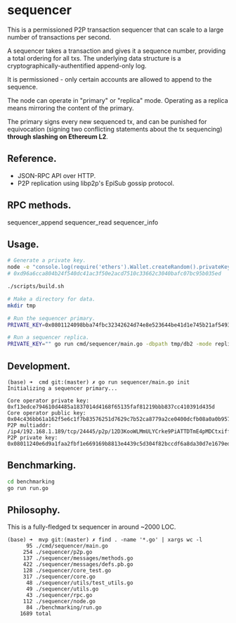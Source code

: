 sequencer
=========

This is a permissioned P2P transaction sequencer that can scale to a large number of transactions per second.

A sequencer takes a transaction and gives it a sequence number, providing a total ordering for all txs. The underlying data structure is a cryptographically-authentified append-only log.

It is permissioned - only certain accounts are allowed to append to the sequence.

The node can operate in "primary" or "replica" mode. Operating as a replica means mirroring the content of the primary.

The primary signs every new sequenced tx, and can be punished for equivocation (signing two conflicting statements about the tx sequencing) **through slashing on Ethereum L2**.

## Reference.

 * JSON-RPC API over HTTP.
 * P2P replication using libp2p's EpiSub gossip protocol.

## RPC methods.

sequencer_append
sequencer_read
sequencer_info

## Usage.

```sh
# Generate a private key.
node -e "console.log(require('ethers').Wallet.createRandom().privateKey)"
# 0xd96a6cca804b24f540dc41ac3f50e2acd7510c33662c3040bafc07bc95b035ed

./scripts/build.sh

# Make a directory for data.
mkdir tmp

# Run the sequencer primary.
PRIVATE_KEY=0x0801124098bba74fbc32342624d74e8e523644be41d1e745b21af54933735ea6f0d92de17f7858dd065ece3d57a79a48b203664a63c356fb53c2dd3c5ce6a92aca4ebc39 go run cmd/sequencer/main.go -dbpath tmp/db -mode primary

# Run a sequencer replica.
PRIVATE_KEY="" go run cmd/sequencer/main.go -dbpath tmp/db2 -mode replica -peers "/ip4/192.168.1.189/tcp/24445/p2p/12D3KooWJPxP7QYvfkDoHRXFirAixtvmy3dMjy1eszPza7oFqdgt" -rpcport 25445 -p2pport 25446
```

## Development.

```
(base) ➜  cmd git:(master) ✗ go run sequencer/main.go init
Initializing a sequencer primary...

Core operator private key: 0xf13edce794610d4485a1837014d4168f65135faf81219bbb837cc410391d435d
Core operator public key: 0x04c436bb61a162f5e6c1f7b83576251d7629c7b52ca8779a2ce0400dcfb08a0a0b95733e857f287ee018fd4268597859201a2c4a87f90a533c70c793512d44867e
P2P multiaddr: /ip4/192.168.1.189/tcp/24445/p2p/12D3KooWLMmULYCrke9PiATTDTmE4pMDCtxiffWTTM3mhTXgfw2K
P2P private key: 0x08011240e6d9a1faa2fbf1e669169b8813e4439c5d304f82bccdf6a8da30d7e1679edd6e9ca03937ad7b1c86347c24db827cfd0da2743e4946d7437ed6e1571560cad484
```

## Benchmarking.

```sh
cd benchmarking
go run run.go
```

## Philosophy.

This is a fully-fledged tx sequencer in around ~2000 LOC.

```
(base) ➜  mvp git:(master) ✗ find . -name '*.go' | xargs wc -l
      95 ./cmd/sequencer/main.go
     254 ./sequencer/p2p.go
     137 ./sequencer/messages/methods.go
     422 ./sequencer/messages/defs.pb.go
     128 ./sequencer/core_test.go
     317 ./sequencer/core.go
      48 ./sequencer/utils/test_utils.go
      49 ./sequencer/utils.go
      43 ./sequencer/rpc.go
     112 ./sequencer/node.go
      84 ./benchmarking/run.go
    1689 total
```


